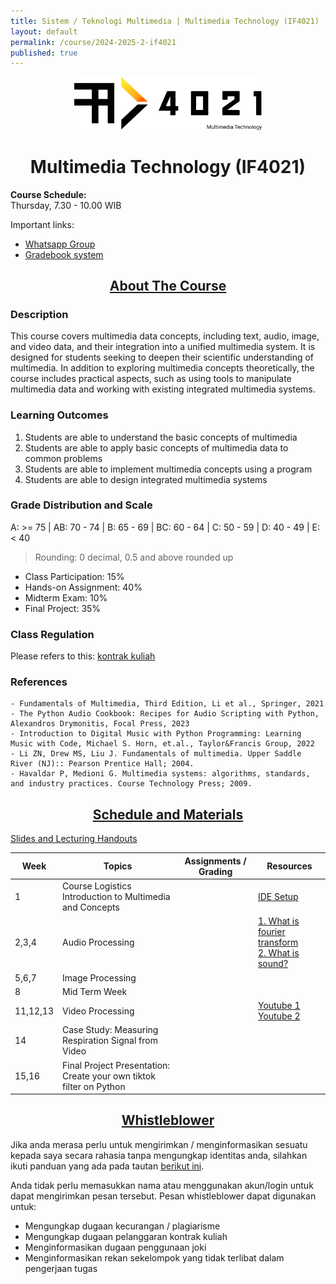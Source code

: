 ```yaml
---
title: Sistem / Teknologi Multimedia | Multimedia Technology (IF4021)
layout: default
permalink: /course/2024-2025-2-if4021
published: true
---
```


<p align="center">
  <img src="/assets/images/IF4021_logo.png" width="300" alt="Multimedia Technology Course">
</p>
<h1 align="center">Multimedia Technology (IF4021)</h1>

**Course Schedule:**<br>
Thursday, 7.30 - 10.00 WIB

Important links:
- [Whatsapp Group](https://chat.whatsapp.com/HIy6KcSG8gFKVTM4pOkNVx)
- [Gradebook system](https://gradebook.mctm.web.id)

<h2 align="center"><u>About The Course</u></h2>

### Description
This course covers multimedia data concepts, including text, audio, image, and video data, and their integration into a unified multimedia system. It is designed for students seeking to deepen their scientific understanding of multimedia. In addition to exploring multimedia concepts theoretically, the course includes practical aspects, such as using tools to manipulate multimedia data and working with existing integrated multimedia systems.

### Learning Outcomes
1. Students are able to understand the basic concepts of multimedia
2. Students are able to apply basic concepts of multimedia data to common problems
3. Students are able to implement multimedia concepts using a program
4. Students are able to design integrated multimedia systems

### Grade Distribution and Scale
A: >= 75 | AB: 70 - 74 | B: 65 - 69 | BC: 60 - 64 | C: 50 - 59 | D: 40 - 49 | E: < 40
> Rounding: 0 decimal, 0.5 and above rounded up<br>
- Class Participation: 15%
- Hands-on Assignment: 40%
- Midterm Exam: 10%
- Final Project: 35%

### Class Regulation
Please refers to this: [kontrak kuliah](/course/rules)

### References
```
- Fundamentals of Multimedia, Third Edition, Li et al., Springer, 2021
- The Python Audio Cookbook: Recipes for Audio Scripting with Python, Alexandros Drymonitis, Focal Press, 2023
- Introduction to Digital Music with Python Programming: Learning Music with Code, Michael S. Horn, et.al., Taylor&Francis Group, 2022
- Li ZN, Drew MS, Liu J. Fundamentals of multimedia. Upper Saddle River (NJ):: Pearson Prentice Hall; 2004.
- Havaldar P, Medioni G. Multimedia systems: algorithms, standards, and industry practices. Course Technology Press; 2009.
```

<h2 align="center"><u>Schedule and Materials</u></h2>

[Slides and Lecturing Handouts](https://drive.google.com/drive/folders/1bZzksCdEOR3byATamiaMK1fENxqEHfo8?usp=sharing)

| Week     | Topics                                                              | Assignments / Grading | Resources                                                                                                                                            |
| -------- | ------------------------------------------------------------------- | --------------------- | ---------------------------------------------------------------------------------------------------------------------------------------------------- |
| 1        | Course Logistics<br>Introduction to Multimedia and Concepts         |                       | [IDE Setup](/course/env-install)                                                                                                                     |
| 2,3,4    | Audio Processing                                                    |                       | [1. What is fourier transform](https://youtu.be/spUNpyF58BY?si=_qEShXtuyEJSJTWH)<br>[2. What is sound?](https://www.youtube.com/watch?v=24yESm63tSY) |
| 5,6,7    | Image Processing                                                    |                       |                                                                                                                                                      |
| 8        | Mid Term Week                                                       |                       |                                                                                                                                                      |
| 11,12,13 | Video Processing                                                    |                       | [Youtube 1](https://www.youtube.com/watch?v=3dET-EoIMM8)<br>[Youtube 2](https://youtu.be/Kv1Hiv3ox8I?si=TxJPsg0J46GZ_tbL)                            |
| 14       | Case Study: Measuring Respiration Signal from Video                 |                       |                                                                                                                                                      |
| 15,16    | Final Project Presentation: Create your own tiktok filter on Python |                       |                                                                                                                                                      |

<h2 align="center"><u>Whistleblower</u></h2>

Jika anda merasa perlu untuk mengirimkan / menginformasikan sesuatu kepada saya secara rahasia tanpa mengungkap identitas anda, silahkan ikuti panduan yang ada pada tautan [berikut ini](/contact/anon).

Anda tidak perlu memasukkan nama atau menggunakan akun/login untuk dapat mengirimkan pesan tersebut. Pesan whistleblower dapat digunakan untuk:
- Mengungkap dugaan kecurangan / plagiarisme
- Mengungkap dugaan pelanggaran kontrak kuliah
- Menginformasikan dugaan penggunaan joki
- Menginformasikan rekan sekelompok yang tidak terlibat dalam pengerjaan tugas
